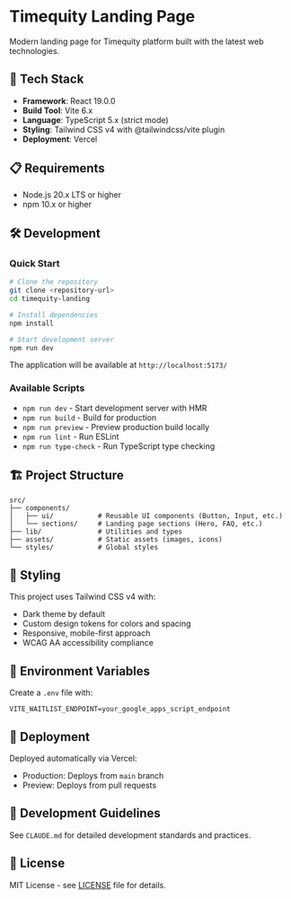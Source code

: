 # Timequity Landing Page

Modern landing page for Timequity platform built with the latest web technologies.

## 🚀 Tech Stack

- **Framework**: React 19.0.0
- **Build Tool**: Vite 6.x
- **Language**: TypeScript 5.x (strict mode)
- **Styling**: Tailwind CSS v4 with @tailwindcss/vite plugin
- **Deployment**: Vercel

## 📋 Requirements

- Node.js 20.x LTS or higher
- npm 10.x or higher

## 🛠️ Development

### Quick Start

```bash
# Clone the repository
git clone <repository-url>
cd timequity-landing

# Install dependencies
npm install

# Start development server
npm run dev
```

The application will be available at `http://localhost:5173/`

### Available Scripts

- `npm run dev` - Start development server with HMR
- `npm run build` - Build for production
- `npm run preview` - Preview production build locally
- `npm run lint` - Run ESLint
- `npm run type-check` - Run TypeScript type checking

## 🏗️ Project Structure

```
src/
├── components/
│   ├── ui/           # Reusable UI components (Button, Input, etc.)
│   └── sections/     # Landing page sections (Hero, FAQ, etc.)
├── lib/              # Utilities and types
├── assets/           # Static assets (images, icons)
└── styles/           # Global styles
```

## 🎨 Styling

This project uses Tailwind CSS v4 with:
- Dark theme by default
- Custom design tokens for colors and spacing
- Responsive, mobile-first approach
- WCAG AA accessibility compliance

## 📝 Environment Variables

Create a `.env` file with:

```
VITE_WAITLIST_ENDPOINT=your_google_apps_script_endpoint
```

## 🚀 Deployment

Deployed automatically via Vercel:
- Production: Deploys from `main` branch
- Preview: Deploys from pull requests

## 📖 Development Guidelines

See `CLAUDE.md` for detailed development standards and practices.

## 📄 License

MIT License - see [LICENSE](LICENSE) file for details.
